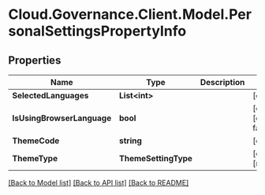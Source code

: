# Cloud.Governance.Client.Model.PersonalSettingsPropertyInfo
## Properties

Name | Type | Description | Notes
------------ | ------------- | ------------- | -------------
**SelectedLanguages** | **List&lt;int&gt;** |  | [optional] 
**IsUsingBrowserLanguage** | **bool** |  | [optional] [default to false]
**ThemeCode** | **string** |  | [optional] 
**ThemeType** | **ThemeSettingType** |  | [optional] [readonly] 

[[Back to Model list]](../README.md#documentation-for-models) [[Back to API list]](../README.md#documentation-for-api-endpoints) [[Back to README]](../README.md)

